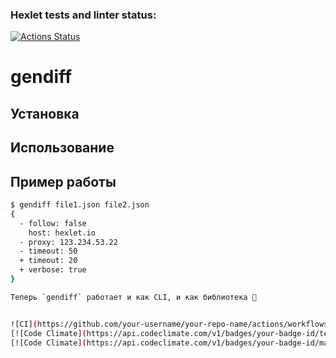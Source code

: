 ### Hexlet tests and linter status:
[![Actions Status](https://github.com/azamuzapbar0808/python-project-50/actions/workflows/hexlet-check.yml/badge.svg)](https://github.com/azamuzapbar0808/python-project-50/actions)

# gendiff

## Установка


## Использование


## Пример работы
```bash
$ gendiff file1.json file2.json
{
  - follow: false
    host: hexlet.io
  - proxy: 123.234.53.22
  - timeout: 50
  + timeout: 20
  + verbose: true
}

Теперь `gendiff` работает и как CLI, и как библиотека 🚀


![CI](https://github.com/your-username/your-repo-name/actions/workflows/ci.yml/badge.svg)
[![Code Climate](https://api.codeclimate.com/v1/badges/your-badge-id/test_coverage.svg)](https://codeclimate.com/github/your-username/your-repo-name/test_coverage)
[![Code Climate](https://api.codeclimate.com/v1/badges/your-badge-id/maintainability.svg)](https://codeclimate.com/github/your-username/your-repo-name/maintainability)
